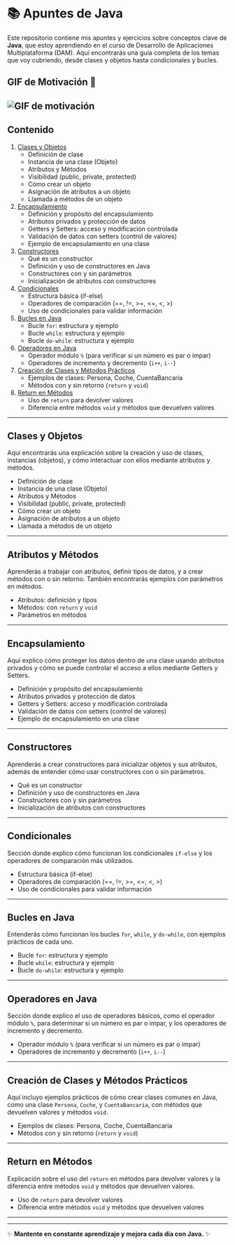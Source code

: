 # 📚 Apuntes de Java

Este repositorio contiene mis apuntes y ejercicios sobre conceptos clave de **Java**, que estoy aprendiendo en el curso de Desarrollo de Aplicaciones Multiplataforma (DAM). Aquí encontrarás una guía completa de los temas que voy cubriendo, desde clases y objetos hasta condicionales y bucles.

## GIF de Motivación 💪

![GIF de motivación](https://media.giphy.com/media/f9k1tV7HyORcngKF8v/giphy.gif)
---

## Contenido

1. [Clases y Objetos](./Apuntes/Clases_y_Objetos.md)
   - Definición de clase
   - Instancia de una clase (Objeto)
   - Atributos y Métodos
   - Visibilidad (public, private, protected)
   - Cómo crear un objeto
   - Asignación de atributos a un objeto
   - Llamada a métodos de un objeto
2. [Encapsulamiento](/Apuntes/Encapsulamiento.md)
   - Definición y propósito del encapsulamiento
   - Atributos privados y protección de datos
   - Getters y Setters: acceso y modificación controlada
   - Validación de datos con setters (control de valores)
   - Ejemplo de encapsulamiento en una clase
3. [Constructores](/Apuntes/Constructor.md)
   - Qué es un constructor
   - Definición y uso de constructores en Java
   - Constructores con y sin parámetros
   - Inicialización de atributos con constructores
4. [Condicionales](./Apuntes/Condicionales.md)
   - Estructura básica (if-else)
   - Operadores de comparación (==, !=, >=, <=, <, >)
   - Uso de condicionales para validar información
5. [Bucles en Java](#bucles-en-java)
   - Bucle `for`: estructura y ejemplo
   - Bucle `while`: estructura y ejemplo
   - Bucle `do-while`: estructura y ejemplo
6. [Operadores en Java](#operadores-en-java)
   - Operador módulo `%` (para verificar si un número es par o impar)
   - Operadores de incremento y decremento (`i++`, `i--`)
7. [Creación de Clases y Métodos Prácticos](#creación-de-clases-y-métodos-prácticos)
   - Ejemplos de clases: Persona, Coche, CuentaBancaria
   - Métodos con y sin retorno (`return` y `void`)
8. [Return en Métodos](#return-en-métodos)
   - Uso de `return` para devolver valores
   - Diferencia entre métodos `void` y métodos que devuelven valores

---

## Clases y Objetos

Aquí encontrarás una explicación sobre la creación y uso de clases, instancias (objetos), y cómo interactuar con ellos mediante atributos y métodos.

- Definición de clase
- Instancia de una clase (Objeto)
- Atributos y Métodos
- Visibilidad (public, private, protected)
- Cómo crear un objeto
- Asignación de atributos a un objeto
- Llamada a métodos de un objeto

---

## Atributos y Métodos

Aprenderás a trabajar con atributos, definir tipos de datos, y a crear métodos con o sin retorno. También encontrarás ejemplos con parámetros en métodos.

- Atributos: definición y tipos
- Métodos: con `return` y `void`
- Parámetros en métodos

---

## Encapsulamiento

Aquí explico cómo proteger los datos dentro de una clase usando atributos privados y cómo se puede controlar el acceso a ellos mediante Getters y Setters.

- Definición y propósito del encapsulamiento
- Atributos privados y protección de datos
- Getters y Setters: acceso y modificación controlada
- Validación de datos con setters (control de valores)
- Ejemplo de encapsulamiento en una clase

---

## Constructores

Aprenderás a crear constructores para inicializar objetos y sus atributos, además de entender cómo usar constructores con o sin parámetros.

- Qué es un constructor
- Definición y uso de constructores en Java
- Constructores con y sin parámetros
- Inicialización de atributos con constructores

---

## Condicionales

Sección donde explico cómo funcionan los condicionales `if-else` y los operadores de comparación más utilizados.

- Estructura básica (if-else)
- Operadores de comparación (==, !=, >=, <=, <, >)
- Uso de condicionales para validar información

---

## Bucles en Java

Entenderás cómo funcionan los bucles `for`, `while`, y `do-while`, con ejemplos prácticos de cada uno.

- Bucle `for`: estructura y ejemplo
- Bucle `while`: estructura y ejemplo
- Bucle `do-while`: estructura y ejemplo

---

## Operadores en Java

Sección donde explico el uso de operadores básicos, como el operador módulo `%`, para determinar si un número es par o impar, y los operadores de incremento y decremento.

- Operador módulo `%` (para verificar si un número es par o impar)
- Operadores de incremento y decremento (`i++`, `i--`)

---

## Creación de Clases y Métodos Prácticos

Aquí incluyo ejemplos prácticos de cómo crear clases comunes en Java, como una clase `Persona`, `Coche`, y `CuentaBancaria`, con métodos que devuelven valores y métodos `void`.

- Ejemplos de clases: Persona, Coche, CuentaBancaria
- Métodos con y sin retorno (`return` y `void`)

---

## Return en Métodos

Explicación sobre el uso del `return` en métodos para devolver valores y la diferencia entre métodos `void` y métodos que devuelven valores.

- Uso de `return` para devolver valores
- Diferencia entre métodos `void` y métodos que devuelven valores

---



---

✨ **Mantente en constante aprendizaje y mejora cada día con Java.** ✨

